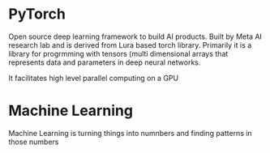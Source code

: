 # PyTorch
Open source deep learning framework to build AI products. Built by Meta AI research lab and is derived from Lura based torch library. Primarily it is a library for progrmming with tensors (multi dimensional arrays that represents data and parameters in deep neural networks.

It facilitates high level parallel computing on a GPU

# Machine Learning
Machine Learning is turning things into numnbers and finding patterns in those numbers
